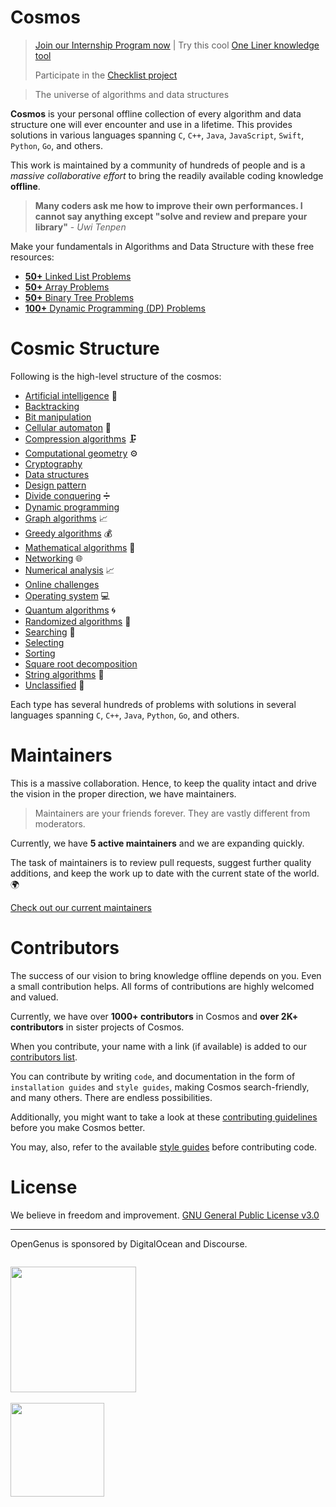 # Cosmos

> [Join our Internship Program now](http://internship.opengenus.org/) | Try this cool [One Liner knowledge tool](https://iq.opengenus.org/one/)
>
> Participate in the [Checklist project](https://github.com/OpenGenus/checklist)

> The universe of algorithms and data structures

**Cosmos** is your personal offline collection of every algorithm and data structure one will ever encounter and use in a lifetime. This provides solutions in various languages spanning `C`, `C++`, `Java`, `JavaScript`, `Swift`, `Python`, `Go`, and others.

This work is maintained by a community of hundreds of people and is a _massive collaborative effort_ to bring the readily available coding knowledge **offline**.

> **Many coders ask me how to improve their own performances. I cannot say anything except "solve and review and prepare your library"** - _Uwi Tenpen_

Make your fundamentals in Algorithms and Data Structure with these free resources:

* [**50+** Linked List Problems](https://iq.opengenus.org/list-of-linked-list-problems/)
* [**50+** Array Problems](https://iq.opengenus.org/list-of-array-problems/)
* [**50+** Binary Tree Problems](https://iq.opengenus.org/list-of-binary-tree-problems/)
* [**100+** Dynamic Programming (DP) Problems](https://iq.opengenus.org/list-of-dynamic-programming-problems/)

# Cosmic Structure

Following is the high-level structure of the cosmos:
* [Artificial intelligence](/code/artificial_intelligence) :robot:
* [Backtracking](/code/backtracking)
* [Bit manipulation](/code/bit_manipulation)
* [Cellular automaton](/code/cellular_automaton) 🐚
* [Compression algorithms](/code/compression) 🗜️
* [Computational geometry](/code/computational_geometry) :gear:
* [Cryptography](/code/cryptography)
* [Data structures](/code/data_structures)
* [Design pattern](/code/design_pattern)
* [Divide conquering](/code/divide_conquer) ➗
* [Dynamic programming](/code/dynamic_programming)
* [Graph algorithms](/code/graph_algorithms) 📈
* [Greedy algorithms](/code/greedy_algorithms) 💰
* [Mathematical algorithms](/code/mathematical_algorithms)  :1234:
* [Networking](/code/networking)  :globe_with_meridians:
* [Numerical analysis](/code/numerical_analysis)  :chart_with_upwards_trend:
* [Online challenges](/code/online_challenges)
* [Operating system](/code/operating_system) 💻
* [Quantum algorithms](/code/quantum_algorithms)  :cyclone:
* [Randomized algorithms](/code/randomized_algorithms)  :slot_machine:
* [Searching](/code/search) 🔎
* [Selecting](/code/selection_algorithms)
* [Sorting](/code/sorting)
* [Square root decomposition](/code/square_root_decomposition)
* [String algorithms](/code/string_algorithms) 🧵
* [Unclassified](/code/unclassified) 👻

Each type has several hundreds of problems with solutions in several languages spanning `C`, `C++`, `Java`, `Python`, `Go`, and others.

# Maintainers

This is a massive collaboration. Hence, to keep the quality intact and drive the vision in the proper direction, we have maintainers.

> Maintainers are your friends forever. They are vastly different from moderators.

Currently, we have **5 active maintainers** and we are expanding quickly.

The task of maintainers is to review pull requests, suggest further quality additions, and keep the work up to date with the current state of the world. 🌍

[Check out our current maintainers](https://github.com/OpenGenus/cosmos/wiki/maintainers)

# Contributors

The success of our vision to bring knowledge offline depends on you. Even a small contribution helps. All forms of contributions are highly welcomed and valued.

Currently, we have over **1000+ contributors** in Cosmos and **over 2K+ contributors** in sister projects of Cosmos.

When you contribute, your name with a link (if available) is added to our [contributors list](https://github.com/OpenGenus/cosmos/wiki/contributors).

You can contribute by writing `code`, and documentation in the form of `installation guides` and `style guides`, making Cosmos search-friendly, and many others. There are endless possibilities.

Additionally, you might want to take a look at these [contributing guidelines](https://github.com/OpenGenus/cosmos/wiki/contribute) before you make Cosmos better.

You may, also, refer to the available [style guides](/guides/coding_style) before contributing code.

# License

We believe in freedom and improvement. [GNU General Public License v3.0](https://github.com/OpenGenus/cosmos/blob/master/LICENSE)

---

OpenGenus is sponsored by DigitalOcean and Discourse.

<p style="float: left;">
  <a href="https://www.digitalocean.com/">
    <img src="https://opensource.nyc3.cdn.digitaloceanspaces.com/attribution/assets/SVG/DO_Logo_horizontal_blue.svg" width="201px">
  </a>
  <br>
  <br><img src="https://github.com/OpenGenus/cosmos/assets/10634210/b6d7640b-9a98-45e2-a293-f11725cec6f9" width="150px">
</p>
